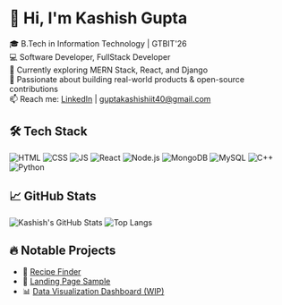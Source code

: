 # 👋 Hi, I'm Kashish Gupta

🎓 B.Tech in Information Technology | GTBIT'26  
💻 Software Developer, FullStack Developer  
🌱 Currently exploring MERN Stack, React, and Django  
🚀 Passionate about building real-world products & open-source contributions  
📫 Reach me: [LinkedIn](https://www.linkedin.com/in/kashish-gupta-064575260)  | guptakashishiit40@gmail.com  

## 🛠️ Tech Stack
![HTML](https://img.shields.io/badge/-HTML5-orange?logo=html5)
![CSS](https://img.shields.io/badge/-CSS3-blue?logo=css3)
![JS](https://img.shields.io/badge/-JavaScript-yellow?logo=javascript)
![React](https://img.shields.io/badge/-React-black?logo=react)
![Node.js](https://img.shields.io/badge/-Node.js-green?logo=node.js)
![MongoDB](https://img.shields.io/badge/-MongoDB-darkgreen?logo=mongodb)
![MySQL](https://img.shields.io/badge/-MySQL-blue?logo=mysql)
![C++](https://img.shields.io/badge/-C++-00599C?logo=c%2B%2B)
![Python](https://img.shields.io/badge/-Python-yellow?logo=python)

## 📈 GitHub Stats
![Kashish's GitHub Stats](https://github-readme-stats.vercel.app/api?username=kashishgupta40&show_icons=true&theme=radical)
![Top Langs](https://github-readme-stats.vercel.app/api/top-langs/?username=kashishgupta40&layout=compact&theme=radical)

## 🔥 Notable Projects
- 🚀 [Recipe Finder](https://github.com/kashishgupta40/recipe-finder)
- 🎨 [Landing Page Sample](https://github.com/kashishgupta40/landing-page-sample)
- 📊 [Data Visualization Dashboard (WIP)](#)

